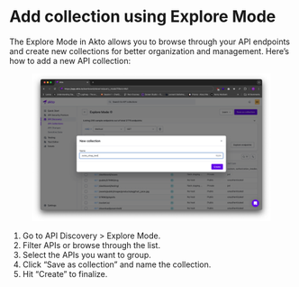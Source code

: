 # Add collection using Explore Mode

The Explore Mode in Akto allows you to browse through your API endpoints and create new collections for better organization and management. Here’s how to add a new API collection:

<figure><img src="../../.gitbook/assets/image (3) (1) (1) (1) (1) (1) (1) (1) (1) (1) (1) (1).png" alt=""><figcaption></figcaption></figure>

1. Go to API Discovery > Explore Mode.
2. Filter APIs or browse through the list.
3. Select the APIs you want to group.
4. Click “Save as collection” and name the collection.
5. Hit “Create” to finalize.
